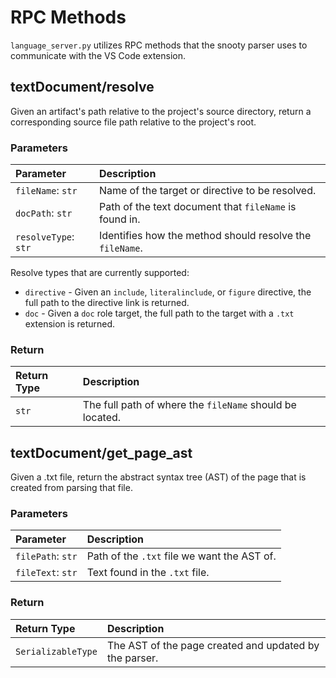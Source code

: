 # RPC Methods

`language_server.py` utilizes RPC methods that the snooty parser uses to communicate with the VS Code extension.

## textDocument/resolve
Given an artifact's path relative to the project's source directory, return a corresponding source file path relative to the project's root.

### Parameters

| Parameter           | Description                                              |
| :------------------ | :------------------------------------------------------- |
|`fileName`: `str`    | Name of the target or directive to be resolved.          |
|`docPath`: `str`     | Path of the text document that `fileName` is found in.   |
|`resolveType`: `str` | Identifies how the method should resolve the `fileName`. |

Resolve types that are currently supported:
* `directive` - Given an `include`, `literalinclude`, or `figure` directive, the full path to the directive link is returned.
* `doc` - Given a `doc` role target, the full path to the target with a `.txt` extension is returned.

### Return
| Return Type | Description                                              |
| :---------- | :------------------------------------------------------- |
| `str`       | The full path of where the `fileName` should be located. |

## textDocument/get_page_ast
Given a .txt file, return the abstract syntax tree (AST) of the page that is created from parsing that file.

### Parameters
| Parameter           | Description                                              |
| :------------------ | :------------------------------------------------------- |
|`filePath`: `str`    | Path of the `.txt` file we want the AST of.          |
|`fileText`: `str`     | Text found in the `.txt` file.   |

### Return
| Return Type | Description                                              |
| :---------- | :------------------------------------------------------- |
| `SerializableType`       | The AST of the page created and updated by the parser. |